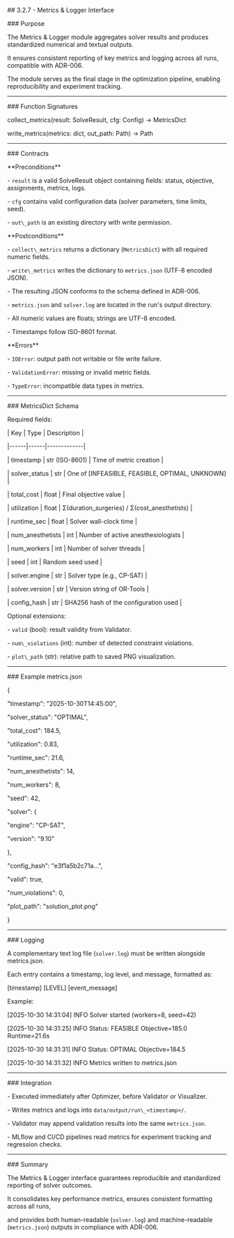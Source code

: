 \## 3.2.7 - Metrics \& Logger Interface



\### Purpose

The Metrics \& Logger module aggregates solver results and produces standardized numerical and textual outputs.

It ensures consistent reporting of key metrics and logging across all runs, compatible with ADR-006.

The module serves as the final stage in the optimization pipeline, enabling reproducibility and experiment tracking.



---



\### Function Signatures

collect\_metrics(result: SolveResult, cfg: Config) -> MetricsDict

write\_metrics(metrics: dict, out\_path: Path) -> Path





---



\### Contracts



\*\*Preconditions\*\*

\- `result` is a valid SolveResult object containing fields: status, objective, assignments, metrics, logs.

\- `cfg` contains valid configuration data (solver parameters, time limits, seed).

\- `out\_path` is an existing directory with write permission.



\*\*Postconditions\*\*

\- `collect\_metrics` returns a dictionary (`MetricsDict`) with all required numeric fields.

\- `write\_metrics` writes the dictionary to `metrics.json` (UTF-8 encoded JSON).

\- The resulting JSON conforms to the schema defined in ADR-006.

\- `metrics.json` and `solver.log` are located in the run's output directory.

\- All numeric values are floats; strings are UTF-8 encoded.

\- Timestamps follow ISO-8601 format.



\*\*Errors\*\*

\- `IOError`: output path not writable or file write failure.

\- `ValidationError`: missing or invalid metric fields.

\- `TypeError`: incompatible data types in metrics.



---



\### MetricsDict Schema

Required fields:



| Key | Type | Description |

|------|------|-------------|

| timestamp | str (ISO-8601) | Time of metric creation |

| solver\_status | str | One of \[INFEASIBLE, FEASIBLE, OPTIMAL, UNKNOWN] |

| total\_cost | float | Final objective value |

| utilization | float | Σ(duration\_surgeries) / Σ(cost\_anesthetists) |

| runtime\_sec | float | Solver wall-clock time |

| num\_anesthetists | int | Number of active anesthesiologists |

| num\_workers | int | Number of solver threads |

| seed | int | Random seed used |

| solver.engine | str | Solver type (e.g., CP-SAT) |

| solver.version | str | Version string of OR-Tools |

| config\_hash | str | SHA256 hash of the configuration used |



Optional extensions:

\- `valid` (bool): result validity from Validator.

\- `num\_violations` (int): number of detected constraint violations.

\- `plot\_path` (str): relative path to saved PNG visualization.



---



\### Example metrics.json

{

"timestamp": "2025-10-30T14:45:00",

"solver\_status": "OPTIMAL",

"total\_cost": 184.5,

"utilization": 0.83,

"runtime\_sec": 21.6,

"num\_anesthetists": 14,

"num\_workers": 8,

"seed": 42,

"solver": {

"engine": "CP-SAT",

"version": "9.10"

},

"config\_hash": "e3f1a5b2c71a...",

"valid": true,

"num\_violations": 0,

"plot\_path": "solution\_plot.png"

}





---



\### Logging

A complementary text log file (`solver.log`) must be written alongside metrics.json.

Each entry contains a timestamp, log level, and message, formatted as:



\[timestamp] \[LEVEL] \[event\_message]



Example:

\[2025-10-30 14:31:04] INFO Solver started (workers=8, seed=42)

\[2025-10-30 14:31:25] INFO Status: FEASIBLE Objective=185.0 Runtime=21.6s

\[2025-10-30 14:31:31] INFO Status: OPTIMAL Objective=184.5

\[2025-10-30 14:31:32] INFO Metrics written to metrics.json





---



\### Integration

\- Executed immediately after Optimizer, before Validator or Visualizer.

\- Writes metrics and logs into `data/output/run\_<timestamp>/`.

\- Validator may append validation results into the same `metrics.json`.

\- MLflow and CI/CD pipelines read metrics for experiment tracking and regression checks.



---



\### Summary

The Metrics \& Logger interface guarantees reproducible and standardized reporting of solver outcomes.

It consolidates key performance metrics, ensures consistent formatting across all runs,

and provides both human-readable (`solver.log`) and machine-readable (`metrics.json`) outputs in compliance with ADR-006.
